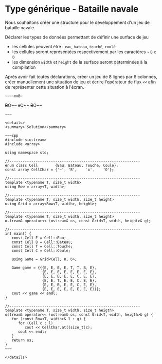# Type générique - Bataille navale

Nous souhaitons créer une structure pour le développement d'un jeu de bataille navale.

Déclarer les types de données permettant de définir une surface de jeu

- les cellules peuvent être : `eau`, `bateau`, `touché`, `coulé`
- les cellules seront représentées respectivement par les caractères `~` `B` `x` `O`
- les dimension `width` et `height` de la surface seront déterminées à la compilation

Après avoir fait toutes déclarations, créer un jeu de 8 lignes par 6 colonnes, créer manuellement une situation de jeu et écrire l'opérateur de flux `<<` afin de représenter cette situation à l'écran.

~~~cpp
~~~~xxB~
~~~~~~~~
~~B~~O~~
~~x~~O~~
~~B~~O~~
~~~~~~~~
~~~

<details>
<summary> Solution</summary>

~~~cpp
#include <iostream>
#include <array>

using namespace std;

//------------------------------------------------------------
enum class Cell        {Eau, Bateau, Touche, Coule};
const array CellChar = {'~', 'B',    'x',    'O'};

//------------------------------------------------------------
template <typename T, size_t width>
using Row = array<T, width>;

//------------------------------------------------------------
template <typename T, size_t width, size_t height>
using Grid = array<Row<T, width>, height>;

//------------------------------------------------------------
template <typename T, size_t width, size_t height>
ostream& operator<< (ostream& os, const Grid<T, width, height>& g);

//------------------------------------------------------------
int main() {
   const Cell E = Cell::Eau;
   const Cell B = Cell::Bateau;
   const Cell T = Cell::Touche;
   const Cell C = Cell::Coule;

   using Game = Grid<Cell, 8, 6>;

   Game game = {{{E, E, E, E, T, T, B, E},
                 {E, E, E, E, E, E, E, E},
                 {E, E, B, E, E, C, E, E},
                 {E, E, T, E, E, C, E, E},
                 {E, E, B, E, E, C, E, E},
                 {E, E, E, E, E, E, E, E}}};
   cout << game << endl;
}

//------------------------------------------------------------
template <typename T, size_t width, size_t heigth>
ostream& operator<< (ostream& os, const Grid<T, width, heigth>& g) {
   for (const Row<T, width>& l : g) {
      for (Cell c : l)
         cout << CellChar.at((size_t)c);
      cout << endl;
   }
   return os;
}
~~~

</details>
